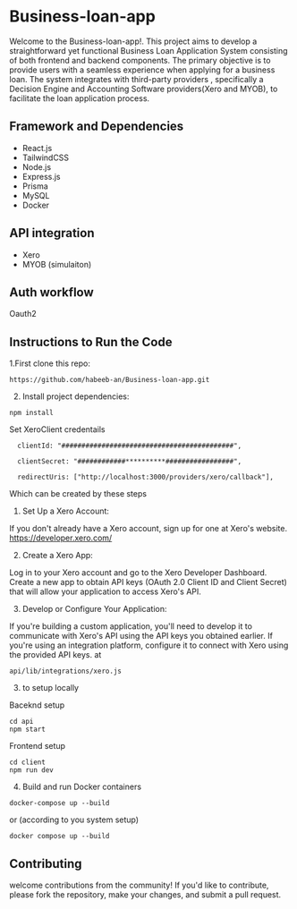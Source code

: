 # Business-loan-app

Welcome to the Business-loan-app!.
This project aims to develop a straightforward yet functional Business Loan Application System consisting of both frontend and backend components. The primary objective is to provide users with a seamless experience when applying for a business loan. The system integrates with third-party providers , specifically a Decision Engine and Accounting Software providers(Xero and MYOB), to facilitate the loan application process.

## Framework and Dependencies

- React.js
- TailwindCSS
- Node.js
- Express.js
- Prisma
- MySQL
- Docker
  
## API integration
- Xero
- MYOB (simulaiton)

## Auth workflow
Oauth2


## Instructions to Run the Code
1.First clone this repo:

```
https://github.com/habeeb-an/Business-loan-app.git
```

2. Install project dependencies:

```
npm install
```
Set XeroClient credentails 
```
  clientId: "###########################################",
  
  clientSecret: "############**********#################",
  
  redirectUris: ["http://localhost:3000/providers/xero/callback"],
```
  
Which can be created by these steps

1. Set Up a Xero Account:

If you don't already have a Xero account, sign up for one at Xero's website. https://developer.xero.com/

2. Create a Xero App:

 Log in to your Xero account and go to the Xero Developer Dashboard.
Create a new app to obtain API keys (OAuth 2.0 Client ID and Client Secret) that will allow your application to access Xero's API.

3. Develop or Configure Your Application:

If you're building a custom application, you'll need to develop it to communicate with Xero's API using the API keys you obtained earlier.
If you're using an integration platform, configure it to connect with Xero using the provided API keys.
at
```
api/lib/integrations/xero.js
```

3. to setup locally

Baceknd setup
```
cd api
npm start
```
Frontend setup

```
cd client
npm run dev
```

4. Build and run Docker containers
```
docker-compose up --build
```
or (according to you system setup)
```
docker compose up --build
```



## Contributing

welcome contributions from the community! If you'd like to contribute, please fork the repository, make your changes, and submit a pull request.




